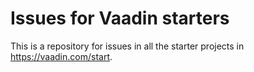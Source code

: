 # Issues for Vaadin starters

This is a repository for issues in all the starter projects in https://vaadin.com/start.